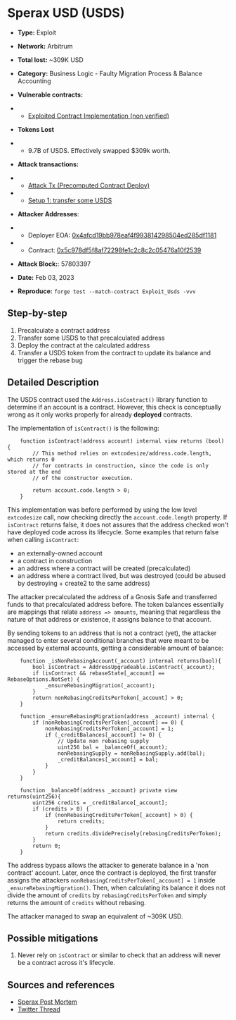 # Sperax USD (USDS)

- **Type:** Exploit
- **Network:** Arbitrum 
- **Total lost:** ~309K USD
- **Category:** Business Logic - Faulty Migration Process & Balance Accounting 
- **Vulnerable contracts:**
- - [Exploited Contract Implementation (non verified)](https://arbiscan.io/address/0x97A7E6Cf949114Fe4711018485D757b9c4962307#code)

- **Tokens Lost**
- - 9.7B of USDS. Effectively swapped $309k worth.

- **Attack transactions:**
- - [Attack Tx (Precomputed Contract Deploy)](https://arbiscan.io/tx/0xfaf84cabc3e1b0cf1ff1738dace1b2810f42d98baeea17b146ae032f0bdf82d5)
- - [Setup 1: transfer some USDS](https://arbiscan.io/tx/0xe74641b4b7e9c9eb7ab46082f322efbc510b8d39af609d934f41c41d7057fe49)

- **Attacker Addresses**: 
- - Deployer EOA: [0x4afcd19bb978eaf4f993814298504ed285df1181](https://arbiscan.io/address/0x4afcd19bb978eaf4f993814298504ed285df1181)
- - Contract: [0x5c978df5f8af72298fe1c2c8c2c05476a10f2539](https://arbiscan.io/address/0x5c978df5f8af72298fe1c2c8c2c05476a10f2539)

- **Attack Block:**: 57803397 
- **Date:** Feb 03, 2023
- **Reproduce:** `forge test --match-contract Exploit_Usds -vvv`

## Step-by-step

1. Precalculate a contract address
2. Transfer some USDS to that precalculated address
3. Deploy the contract at the calculated address
4. Transfer a USDS token from the contract to update its balance and trigger the rebase bug


## Detailed Description
The USDS contract used the `Address.isContract()` library function to determine if an account is a contract. However, this check is conceptually wrong as it only works properly for already **deployed** contracts. 

The implementation of `isContract()` is the following:

``` solidity
    function isContract(address account) internal view returns (bool) {
        // This method relies on extcodesize/address.code.length, which returns 0
        // for contracts in construction, since the code is only stored at the end
        // of the constructor execution.

        return account.code.length > 0;
    }
```

This implementation was before performed by using the low level `extcodesize` call, now checking directly the `account.code.length` property. If `isContract` returns false, it does not assures that the address checked won't have deployed code across its lifecycle. Some examples that return false when calling `isContract`:

- an externally-owned account
- a contract in construction
- an address where a contract will be created (precalculated)
- an address where a contract lived, but was destroyed (could be abused by destroying + create2 to the same address)

The attacker precalculated the address of a Gnosis Safe and transferred funds to that precalculated address before. The token balances essentially are mappings that relate `address => amounts`, meaning that regardless the nature of that address or existence, it assigns balance to that account. 

By sending tokens to an address that is not a contract (yet), the attacker managed to enter several conditional branches that were meant to be accessed by external accounts, getting a considerable amount of balance:

```solidity
    function _isNonRebasingAccount(_account) internal returns(bool){
        bool isContract = AddressUpgradeable.isContract(_account);
        if (isContract && rebaseState[_account] == RebaseOptions.NotSet) {
            _ensureRebasingMigration(_account);
        }
        return nonRebasingCreditsPerToken[_account] > 0;
    }

    function _ensureRebasingMigration(address _account) internal {
        if (nonRebasingCreditsPerToken[_account] == 0) {
            nonRebasingCreditsPerToken[_account] = 1;
            if (_creditBalances[_account] != 0) {
                // Update non rebasing supply
                uint256 bal = _balanceOf(_account);
                nonRebasingSupply = nonRebasingSupply.add(bal);
                _creditBalances[_account] = bal;
            }
        }
    }

    function _balanceOf(address _account) private view returns(uint256){
        uint256 credits = _creditBalance[_account];
        if (credits > 0) {
            if (nonRebasingCreditsPerToken[_account] > 0) {
                return credits;
            }
            return credits.dividePrecisely(rebasingCreditsPerToken);
        }
        return 0;
    }
```

The address bypass allows the attacker to generate balance in a 'non contract' account. Later, once the contract is deployed, the first transfer assigns the attackers `nonRebasingCreditsPerToken[_account] = 1` inside `_ensureRebasingMigration()`. Then, when calculating its balance it does not divide the amount of `credits` by `rebasingCreditsPerToken` and simply returns the amount of `credits` without rebasing.

The attacker managed to swap an equivalent of ~309K USD.

## Possible mitigations

1.  Never rely on `isContract` or similar to check that an address will never be a contract across it's lifecycle.

## Sources and references

- [Sperax Post Mortem](https://medium.com/sperax/usds-feb-3-exploit-report-from-engineering-team-9f0fd3cef00c)
- [Twitter Thread](https://twitter.com/danielvf/status/1621965412832350208?s=20)

